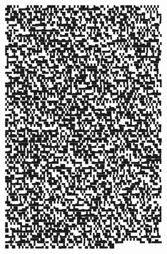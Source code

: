 ▟▛▞▝▃▃▟▞▞▛▞▃▟▜▜▞▃▛▃▙▞▝▟█▟▃▟▆▞▚▝▃▞▆▝▊▜▜▞▆▞▝▞▞▞▞▟▚▜▙▜▅▝▆▝▛▜▟▞▟▞▛▝▆▝▚▜▛▝▅▝▇▝▄▟▃▝▊▜▞▟▄▞▜▞▙▃▅▝▐▝▐▃▅▟█▜▟▞▚▟▟▜▟▟▝▟▝▝▇▝▆▞▆▃▜▝▅▟▜▞▚▝▉▟█▝▚▟▛▞▝▟▐▟▃▞▆▝▐▝▃▃▞▜▞▞▛▃▄▟▆▞▚▛▐▟▄▟▄▜▙▝▃▞▝▝▛▝▉▝▃▜▞▜▙▜▄▜▝▝▝▜▝▃▅▞▝▃▚▃▝▜▝▟▇▃▃▟▃▃▅▃▚▞▟▜▛▞▛▟▝▜▜▜▞▝▊▝▄▃▜▟▐▝▛▝▞▞▟▞▃▜▜▟▝▃▅▃▄▟▟▞▄▜▚▟▚▜▚▃▆▝▇▃▟▃▝▟▝▟▇▝▆▃▝▝▟▃▝▟▇▝▛▟▐▝▟▃▚▝▊▞▝▟▐▞▙▝▛▟▉▞▙▟▅▃▅▃▙▝▃▃▆▞▝▜▙▝▚▝▝▃▟▟▆▞▞▜▜▞▚▃▆▟▅▃▆▟▊▃▅▞▝▃▜▞▜▟▜▟▝▜▅▛▐▞▅▜▙▝▄▃▅▝▅▞▛▜▝▞▞▟▞▟█▟▆▟▊▃▝▞▛▝▆▞▜▃▝▛▇▟▟▝▛▃▆▜▙▟▜▜▙▝▚▞▛▛▐▟▊▃▃▞▄▞▝▝▊▝▝▟█▟▐▝▊▞▙▜▃▟▄▝▜▞▛▝▝▃▃▝▐▟▝▞▙▃▛▟▇▃▄▟▞▝▅▝▞▃▄▜▄▝▞▃▆▃▜▟▄▟▃▟▃▛▐▃▄▞▄▞▄▝▅▜▅▟▆▝▆▝█▜▟▝▜▟▐▃▜▝▝▝▊▛▇▃▟▝▉▝▄▝▝▃▆▜▝▝▅▟▛▟▝▝▇▟▃▝▇▃▞▜▃▜▃▟▆▝▝▟▆▞▆▞▜▟▟▟▞▝▇▞▞▃▙▃▙▟▝▝█▟▝▞▚▝▊▃▃▜▟▟▊▜▅▟▞▝▅▃▚▞▆▃▛▟▉▝▝▟▜▝▜▜▙▜▅▛▐▃▅▝▚▜▄▃▝▃▝▟▝▝▜▝▅▃▄▞▛▟▐▞▚▛▇▃▄▟▚▟▝▞▟▃▜▟█▛▐▝▊▟▝▞▚▝▞▝▝▜▟▃▝▛▇▜▜▃▜▝▃▟▟▜▅▟▜▃▚▝▜▞▞▝▛▃▄▝▊▜▚▛▇▜▄▞▆▛▐▜▟▃▝▜▛▜▜▝▟▜▙▞▅▟▆▝▜▜▜▞▝▃▛▛▇▝▚▝█▞▃▟▊▞▟▟▜▝▊▃▃▟▆▜▜▟▐▟▛▜▞▝▝▟▝▟▄▞▜▟▆▞▝▝▟▝▟▟▆▟▊▝▜▛▇▜▜▟▄▜▟▜▚▟▃▟▟▝▃▃▞▝▛▟▞▜▄▟▐▟▚▟▛▞▃▝▐▃▟▟▄▞▜▜▅▞▆▜▛▟▇▞▟▞▝▝▝▟▛▃▃▜▚▃▜▜▃▟▚▟▚▃▝▃▟▜▜▟▛▟▞▟▛▞▅▝▚▞▅▛▇▝▇▜▟▞▆▝▇▝█▜▛▟▄▞▛▞▙▝▉▜▄▝▐▞▟▝▝▝▝▞▅▜▚▞▃▝█▞▞▞▚▜▞▃▞▝▚▞▙▞▃▜▟▜▚▃▄▛▇▞▞▟█▜▙▟█▝█▃▄▃▚▟▆▞▜▝▊▞▛▝▄▃▞▝▐▝▃▃▄▜▄▝▝▜▞▞▃▝▊▜▚▜▟▃▛▟▟▃▟▟▜▃▆▝▆▟▅▟█▝▐▜▛▟▉▟▚▞▙▟▟▞▚▜▅▝▐▃▞▜▟▝▊▝▉▃▞▝▐▃▛▟▅▟▇▝▛▃▆▃▙▝▛▞▙▟▃▜▞▝▝▜▜▃▙▃▛▞▅▝▊▜▜▞▝▝▞▜▚▜▅▝█▞▛▝▅▟▅▜▅▝▛▞▞▜▃▞▆▃▚▟▞▝▄▃▜▟▃▟▜▝█▞▝▞▄▃▙▃▚▟▆▜▅▃▄▝▄▃▄▃▟▝▃▝▜▜▄▟▟▃▞▃▙▟▛▃▜▟▅▟▊▃▅▃▛▟▅▟▐▃▞▟▛▟▅▞▆▟▝▞▆▟▟▞▙▜▅▛▐▃▚▞▟▟▆▞▚▞▟▝█▝▆▞▛▟▝▟▚▜▅▞▅▜▟▞▚▟▞▞▆▟▃▟▊▟▉▟▉▟▛▞▄▞▞▞▟▃▆▃▛▟▜▜▅▛▇▜▙▝▃▞▚▝█▃▅▟▝▃▚▟▄▝▇▟▅▝▄▜▜▛▐▞▆▝▆▟▟▃▟▞▄▟▝▜▜▟▚▞▆▃▞▃▆▝▝▝▆▞▞▟█▝▆▝▊▃▄▝▇▝▃▟▝▜▟▟▐▟▞▜▚▟▄▞▝▞▅▟▉▝▜▟▆▜▅▜▄▃▅▞▅▟▉▛▐▜▝▝▜▛▇▝▛▟▚▝▇▞▙▟▛▞▛▟▐▟█▞▅▞▟▜▃▃▞▃▚▝▛▟▚▛▇▜▄▝▝▞▄▟▞▃▅▝▐▝▊▞▙▟▆▟▇▟▞▟▞▟▞▟▄▃▟▟▛▝▜▃▟▟▝▝▚▝▇▃▃▝█▝▄▃▙▟▝▞▟▟▝▟█▞▃▃▞▃▟▛▇▜▜▝▅▟▃▝▊▞▙▝▛▝▅▜▟▃▅▟█▃▃▝▃▞▃▃▅▃▜▟▊▝▚▃▚▜▛▝▛▝▜▜▅▟▟▞▆▜▞▝▟▃▟▟█▜▃▝▅▜▄▝▝▜▅▝▉▃▚▜▜▃▟▝▚▃▙▜▅▜▜▝▐▝▊▞▃▟▆▃▝▜▄▝▆▟▊▃▄▟▚▜▛▜▟▟▝▟▄▝▅▝▇▝▆▜▛▃▛▝▐▝█▜▛▝▐▞▞▛▐▝▜▞▃▝▝▝▛▟▚▜▜▃▟▃▜▃▝▃▅▞▞▝█▟▛▞▃▝▞▟▝▛▐▝▚▟▛▃▆▞▅▝▄▟▜▞▛▃▅▛▐▃▝▜▄▝▞▟▝▃▟▞▟▃▞▞▆▝▃▝▃▟▊▝▅▜▛▟▟▃▛▛▇▞▞▜▄▟▝▞▞▃▅▟▛▞▅▟▐▞▄▃▟▝▟▟▞▃▃▟▜▜▅▜▚▝▞▞▃▝▄▜▅▟▃▝▞▃▃▝▚▃▜▟▛▝▞▃▄▟▜▃▄▞▙▜▞▃▄▛▐▝█▟▐▝▊▝▅▟▜▞▃▟█▞▛▞▄▃▃▝▅▃▚▝▟▟▇▝▉▝▛▝▃▝▇▟▝▝▚▜▝▟▝▝▝▜▙▃▃▟▞▝▟▟▆▃▞▃▜▝▝▝▇▝▞▃▟▃▞▜▟▝▊▛▐▝▞▜▃▟▄▜▟▃▞▝▟▝▃▝▚▃▞▟▊▃▅▛▐▜▟▃▞▜▚▞▆▃▄▞▙▟▅▃▄▃▟▜▛▞▆▃▅▃▜▝▉▞▆▟▄▝▚▟▛▃▛▟▟▞▚▝▇▜▞▝▄▟▚▞▅▞▚▝▐▝█▃▞▟█▃▟▟▅▃▜▃▞▃▙▝▇▝▞▝▉▞▝▃▞▃▛▃▟▝▛▛▇▝▝▟▞▜▟▟▟▞▛▟▝▃▞▞▆▛▐▛▇▜▞▟▛▞▄▞▜▝█▝▚▟▐▞▙▃▚▜▅▜▜▟▊▝▝▝▜▃▆▃▜▜▃▝█▜▜▟▛▞▆▃▆▞▜▜▚▃▝▞▙▝▄▟▝▃▚▃▝▟▚▝▚▞▅▃▝▛▇▝▇▟▟▃▙▟▞▞▟▞▅▛▇▟▆▟█▞▝▝▃▜▃▟▝▞▝▞▅▞▞▜▞▝▆▃▙▞▚▝▇▟▐▜▅▃▙▝▟▟▞▝▅▟█▝█▟▚▟▚▃▛▞▚▃▄▜▙▝▐▟▊▝█▟▃▝█▝▟▜▃▃▝▃▟▞▄▃▙▃▟▞▃▟▆▟▞▜▜▟▊▃▝▟▊▟▉▝▇▞▙▟▐▝▛▞▟▟▅▞▄▝█▃▛▝▝▝▝▜▃▝▉▃▆▃▆▝▅▝▛▞▃▜▞▃▃▞▄▝▅▝▄▟▞▃▞▝▃▝▄▜▄▜▜▟▃▜▉

